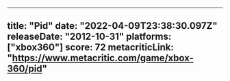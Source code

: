 
---
title: "Pid"
date: "2022-04-09T23:38:30.097Z"
releaseDate: "2012-10-31"
platforms: ["xbox360"]
score: 72
metacriticLink: "https://www.metacritic.com/game/xbox-360/pid"
---
